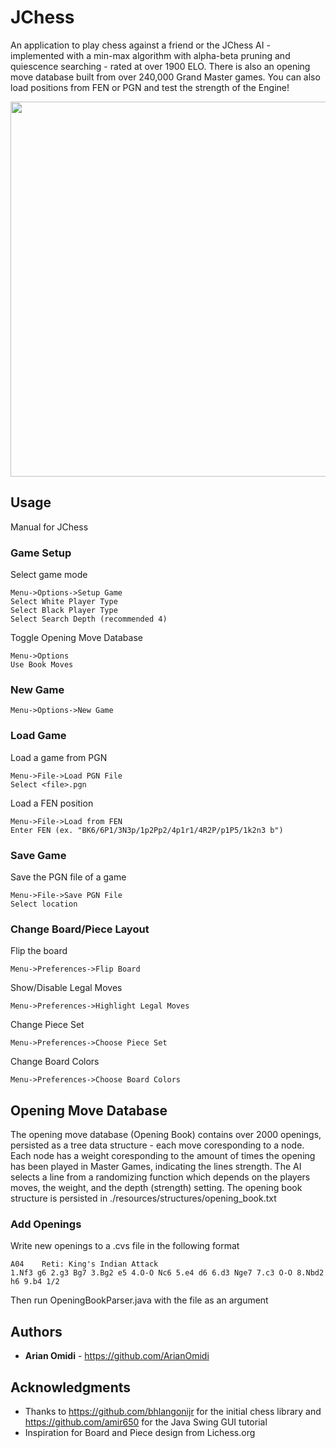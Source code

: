 # JChess

An application to play chess against a friend or the JChess AI - implemented with a min-max algorithm with alpha-beta pruning and quiescence searching - rated at over 1900 ELO. There is also an opening move database built from over 240,000 Grand Master games. You can also load positions from FEN or PGN and test the strength of the Engine!
 
<p >
  <img src="./Chess/resources/screenshots/JChess_TheOperaGame.png?raw=true" height="600">
</p>

## Usage

Manual for JChess

### Game Setup

Select game mode 

```
Menu->Options->Setup Game
Select White Player Type
Select Black Player Type
Select Search Depth (recommended 4)
```

Toggle Opening Move Database

```
Menu->Options
Use Book Moves
```

### New Game

```
Menu->Options->New Game
```

### Load Game

Load a game from PGN

```
Menu->File->Load PGN File
Select <file>.pgn
```

Load a FEN position

```
Menu->File->Load from FEN
Enter FEN (ex. "BK6/6P1/3N3p/1p2Pp2/4p1r1/4R2P/p1P5/1k2n3 b")
```

### Save Game

Save the PGN file of a game

```
Menu->File->Save PGN File
Select location
```

### Change Board/Piece Layout

Flip the board

```
Menu->Preferences->Flip Board
```

Show/Disable Legal Moves

```
Menu->Preferences->Highlight Legal Moves
```

Change Piece Set

```
Menu->Preferences->Choose Piece Set
```

Change Board Colors

```
Menu->Preferences->Choose Board Colors
```

## Opening Move Database

The opening move database (Opening Book) contains over 2000 openings, persisted as a tree data structure - each move coresponding to a node. Each node has a weight coresponding to the amount of times the opening has been played in Master Games, indicating the lines strength. The AI selects a line from a randomizing function which depends on the players moves, the weight, and the depth (strength) setting. The opening book structure is persisted in ./resources/structures/opening_book.txt

### Add Openings

Write new openings to a .cvs file in the following format

```
A04    Reti: King's Indian Attack
1.Nf3 g6 2.g3 Bg7 3.Bg2 e5 4.O-O Nc6 5.e4 d6 6.d3 Nge7 7.c3 O-O 8.Nbd2 h6 9.b4 1/2
```

Then run OpeningBookParser.java with the file as an argument


## Authors

* **Arian Omidi** - https://github.com/ArianOmidi


## Acknowledgments

* Thanks to https://github.com/bhlangonijr for the initial chess library and https://github.com/amir650 for the Java Swing GUI tutorial
* Inspiration for Board and Piece design from Lichess.org
